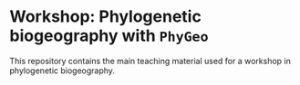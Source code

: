 # Workshop: Phylogenetic biogeography with `PhyGeo`

This repository contains the main teaching material
used for a workshop in phylogenetic biogeography.

